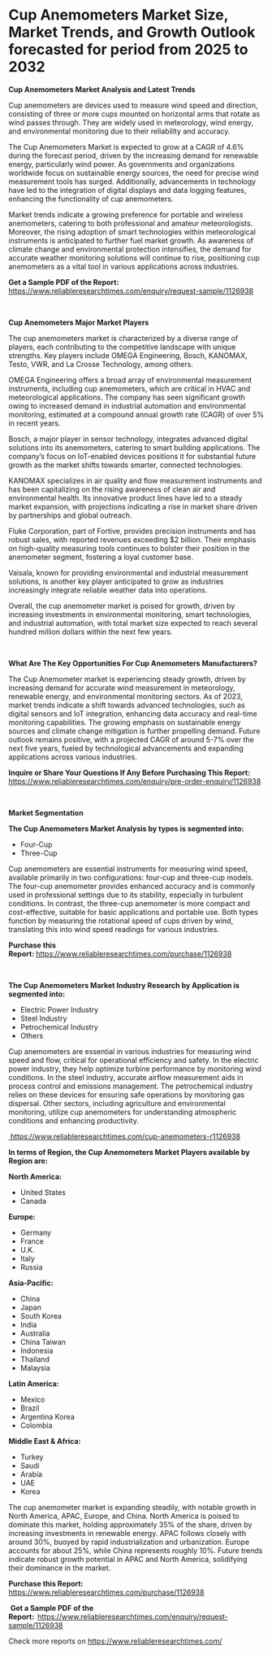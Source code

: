 <p><h1>Cup Anemometers Market Size, Market Trends, and Growth Outlook forecasted for period from 2025 to 2032</h1></p><p><strong>Cup Anemometers Market Analysis and Latest Trends</strong></p>
<p><p>Cup anemometers are devices used to measure wind speed and direction, consisting of three or more cups mounted on horizontal arms that rotate as wind passes through. They are widely used in meteorology, wind energy, and environmental monitoring due to their reliability and accuracy.</p><p>The Cup Anemometers Market is expected to grow at a CAGR of 4.6% during the forecast period, driven by the increasing demand for renewable energy, particularly wind power. As governments and organizations worldwide focus on sustainable energy sources, the need for precise wind measurement tools has surged. Additionally, advancements in technology have led to the integration of digital displays and data logging features, enhancing the functionality of cup anemometers.</p><p>Market trends indicate a growing preference for portable and wireless anemometers, catering to both professional and amateur meteorologists. Moreover, the rising adoption of smart technologies within meteorological instruments is anticipated to further fuel market growth. As awareness of climate change and environmental protection intensifies, the demand for accurate weather monitoring solutions will continue to rise, positioning cup anemometers as a vital tool in various applications across industries.</p></p>
<p><strong>Get a Sample PDF of the Report:&nbsp;</strong> <a href="https://www.reliableresearchtimes.com/enquiry/request-sample/1126938?utm_campaign=2222&utm_medium=2&utm_source=Github&utm_content=ia&utm_term=10042025&utm_id=cup-anemometers">https://www.reliableresearchtimes.com/enquiry/request-sample/1126938</a></p>
<p>&nbsp;</p>
<p><strong>Cup Anemometers Major Market Players</strong></p>
<p><p>The cup anemometers market is characterized by a diverse range of players, each contributing to the competitive landscape with unique strengths. Key players include OMEGA Engineering, Bosch, KANOMAX, Testo, VWR, and La Crosse Technology, among others.</p><p>OMEGA Engineering offers a broad array of environmental measurement instruments, including cup anemometers, which are critical in HVAC and meteorological applications. The company has seen significant growth owing to increased demand in industrial automation and environmental monitoring, estimated at a compound annual growth rate (CAGR) of over 5% in recent years.</p><p>Bosch, a major player in sensor technology, integrates advanced digital solutions into its anemometers, catering to smart building applications. The company’s focus on IoT-enabled devices positions it for substantial future growth as the market shifts towards smarter, connected technologies.</p><p>KANOMAX specializes in air quality and flow measurement instruments and has been capitalizing on the rising awareness of clean air and environmental health. Its innovative product lines have led to a steady market expansion, with projections indicating a rise in market share driven by partnerships and global outreach.</p><p>Fluke Corporation, part of Fortive, provides precision instruments and has robust sales, with reported revenues exceeding $2 billion. Their emphasis on high-quality measuring tools continues to bolster their position in the anemometer segment, fostering a loyal customer base.</p><p>Vaisala, known for providing environmental and industrial measurement solutions, is another key player anticipated to grow as industries increasingly integrate reliable weather data into operations.</p><p>Overall, the cup anemometer market is poised for growth, driven by increasing investments in environmental monitoring, smart technologies, and industrial automation, with total market size expected to reach several hundred million dollars within the next few years.</p></p>
<p>&nbsp;</p>
<p><strong>What Are The Key Opportunities For Cup Anemometers Manufacturers?</strong></p>
<p><p>The Cup Anemometer market is experiencing steady growth, driven by increasing demand for accurate wind measurement in meteorology, renewable energy, and environmental monitoring sectors. As of 2023, market trends indicate a shift towards advanced technologies, such as digital sensors and IoT integration, enhancing data accuracy and real-time monitoring capabilities. The growing emphasis on sustainable energy sources and climate change mitigation is further propelling demand. Future outlook remains positive, with a projected CAGR of around 5-7% over the next five years, fueled by technological advancements and expanding applications across various industries.</p></p>
<p><strong>Inquire or Share Your Questions If Any Before Purchasing This Report:</strong> <a href="https://www.reliableresearchtimes.com/enquiry/pre-order-enquiry/1126938?utm_campaign=2222&utm_medium=2&utm_source=Github&utm_content=ia&utm_term=10042025&utm_id=cup-anemometers">https://www.reliableresearchtimes.com/enquiry/pre-order-enquiry/1126938</a></p>
<p>&nbsp;</p>
<p><strong>Market Segmentation</strong></p>
<p><strong>The Cup Anemometers Market Analysis by types is segmented into:</strong></p>
<p><ul><li>Four-Cup</li><li>Three-Cup</li></ul></p>
<p><p>Cup anemometers are essential instruments for measuring wind speed, available primarily in two configurations: four-cup and three-cup models. The four-cup anemometer provides enhanced accuracy and is commonly used in professional settings due to its stability, especially in turbulent conditions. In contrast, the three-cup anemometer is more compact and cost-effective, suitable for basic applications and portable use. Both types function by measuring the rotational speed of cups driven by wind, translating this into wind speed readings for various industries.</p></p>
<p><strong>Purchase this Report:&nbsp;</strong><a href="https://www.reliableresearchtimes.com/purchase/1126938?utm_campaign=2222&utm_medium=2&utm_source=Github&utm_content=ia&utm_term=10042025&utm_id=cup-anemometers">https://www.reliableresearchtimes.com/purchase/1126938</a></p>
<p>&nbsp;</p>
<p><strong>The Cup Anemometers Market Industry Research by Application is segmented into:</strong></p>
<p><ul><li>Electric Power Industry</li><li>Steel Industry</li><li>Petrochemical Industry</li><li>Others</li></ul></p>
<p><p>Cup anemometers are essential in various industries for measuring wind speed and flow, critical for operational efficiency and safety. In the electric power industry, they help optimize turbine performance by monitoring wind conditions. In the steel industry, accurate airflow measurement aids in process control and emissions management. The petrochemical industry relies on these devices for ensuring safe operations by monitoring gas dispersal. Other sectors, including agriculture and environmental monitoring, utilize cup anemometers for understanding atmospheric conditions and enhancing productivity.</p></p>
<p><a href="https://www.reliableresearchtimes.com/cup-anemometers-r1126938?utm_campaign=2222&utm_medium=2&utm_source=Github&utm_content=ia&utm_term=10042025&utm_id=cup-anemometers">&nbsp;https://www.reliableresearchtimes.com/cup-anemometers-r1126938</a></p>
<p><strong>In terms of Region, the Cup Anemometers Market Players available by Region are:</strong></p>
<p>
    <p> <strong> North America: </strong>
        <ul>
            <li>United States</li>
            <li>Canada</li>
        </ul>
        </p> 
    <p> <strong> Europe: </strong>
        <ul>
            <li>Germany</li>
            <li>France</li>
            <li>U.K.</li>
            <li>Italy</li>
            <li>Russia</li>
        </ul>
        </p> 
    <p> <strong> Asia-Pacific: </strong>
        <ul>
            <li>China</li>
            <li>Japan</li>
            <li>South Korea</li>
            <li>India</li>
            <li>Australia</li>
            <li>China Taiwan</li>
            <li>Indonesia</li>
            <li>Thailand</li>
            <li>Malaysia</li>
        </ul>
        </p> 
    <p> <strong> Latin America: </strong>
        <ul>
            <li>Mexico</li>
            <li>Brazil</li>
            <li>Argentina Korea</li>
            <li>Colombia</li>
        </ul>
        </p> 
    <p> <strong> Middle East & Africa: </strong>
        <ul>
            <li>Turkey</li>
            <li>Saudi</li>
            <li>Arabia</li>
            <li>UAE</li>
            <li>Korea</li>
        </ul>
    </p>
    </p>
<p><p>The cup anemometer market is expanding steadily, with notable growth in North America, APAC, Europe, and China. North America is poised to dominate this market, holding approximately 35% of the share, driven by increasing investments in renewable energy. APAC follows closely with around 30%, buoyed by rapid industrialization and urbanization. Europe accounts for about 25%, while China represents roughly 10%. Future trends indicate robust growth potential in APAC and North America, solidifying their dominance in the market.</p></p>
<p><strong>Purchase this Report: </strong><a href="https://www.reliableresearchtimes.com/purchase/1126938?utm_campaign=2222&utm_medium=2&utm_source=Github&utm_content=ia&utm_term=10042025&utm_id=cup-anemometers">https://www.reliableresearchtimes.com/purchase/1126938</a></p>
<p>&nbsp;<strong>Get a Sample PDF of the Report:&nbsp;&nbsp;</strong><a href="https://www.reliableresearchtimes.com/enquiry/request-sample/1126938?utm_campaign=2222&utm_medium=2&utm_source=Github&utm_content=ia&utm_term=10042025&utm_id=cup-anemometers">https://www.reliableresearchtimes.com/enquiry/request-sample/1126938</a></p>
<p><strong></strong></p>
<p>Check more reports on <a href="https://www.reliableresearchtimes.com/?utm_campaign=2222&utm_medium=2&utm_source=Github&utm_content=ia&utm_term=10042025&utm_id=cup-anemometers">https://www.reliableresearchtimes.com/</a></p>